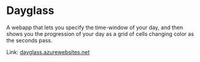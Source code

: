 # Dayglass
A webapp that lets you specify the time-window of your day, and then shows you the progression of your day as a grid of cells changing color as the seconds pass.

Link: [dayglass.azurewebsites.net](https://dayglass.azurewebsites.net/)

